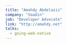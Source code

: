 ```yaml
---
title: "Amahdy Abdelaziz"
company: "Vaadin"
job: "Developer Advocate"
link: "http://amahdy.net"
talks:
  - going-web-native
---
```

